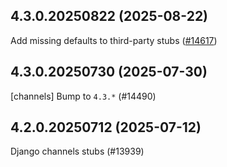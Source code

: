 ## 4.3.0.20250822 (2025-08-22)

Add missing defaults to third-party stubs ([#14617](https://github.com/python/typeshed/pull/14617))

## 4.3.0.20250730 (2025-07-30)

[channels] Bump to `4.3.*` (#14490)

## 4.2.0.20250712 (2025-07-12)

Django channels stubs (#13939)

